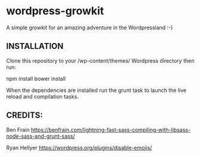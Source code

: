 # wordpress-growkit
A simple growkit for an amazing adventure in the Wordpressland :-)

INSTALLATION
---

Clone this repository to your /wp-content/themes/ Wordpress directory then run:

npm install
bower install

When the dependencies are installed run the grunt task to launch the live reload and compilation tasks.

CREDITS:
---

Ben Frain
https://benfrain.com/lightning-fast-sass-compiling-with-libsass-node-sass-and-grunt-sass/

Ryan Hellyer
https://wordpress.org/plugins/disable-emojis/